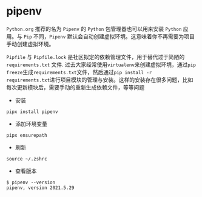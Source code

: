 <!--
 * @Author: matiastang
 * @Date: 2022-07-26 15:31:08
 * @LastEditors: matiastang
 * @LastEditTime: 2022-07-26 15:34:15
 * @FilePath: /matias-python/md/pipenv.md
 * @Description: pipenv
-->
# pipenv

`Python.org` 推荐的名为 `Pipenv` 的 `Python` 包管理器也可以用来安装 `Python` 应用。与 `Pip` 不同，`Pipenv` 默认会自动创建虚拟环境。这意味着你不再需要为项目手动创建虚拟环境。

`Pipfile` 与 `Pipfile.lock` 是社区拟定的依赖管理文件，用于替代过于简陋的 `requirements.txt` 文件. 过去大家经常使用`virtualenv`来创建虚拟环境，通过`pip freeze`生成`requirements.txt`文件，然后通过`pip install -r requirements.txt`进行项目模块的管理与安装。这样的安装存在很多问题，比如每次更新模块后，需要手动的重新生成依赖文件，等等问题
* 安装
```
pipx install pipenv
```
* 添加环境变量
```
pipx ensurepath
```
* 刷新
```
source ~/.zshrc
```
* 查看版本
```
$ pipenv --version
pipenv, version 2021.5.29
```